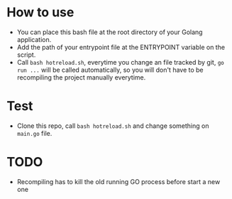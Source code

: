 # How to use
- You can place this bash file at the root directory of your Golang application.
- Add the path of your entrypoint file at the ENTRYPOINT variable on the script.
- Call `bash hotreload.sh`, everytime you change an file tracked by git, `go run ...` will
be called automatically, so you will don't have to be recompiling the project manually everytime.

# Test
- Clone this repo, call `bash hotreload.sh` and change something on `main.go` file.

# TODO
- Recompiling has to kill the old running GO process before start a new one
